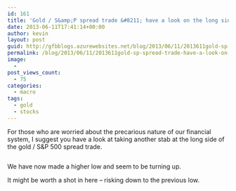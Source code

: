 ```yaml
---
id: 161
title: 'Gold / S&amp;P spread trade &#8211; have a look on the long side'
date: 2013-06-11T17:41:14+00:00
author: kevin
layout: post
guid: http://gfbblogs.azurewebsites.net/blog/2013/06/11/2013611gold-sp-spread-trade-have-a-look-on-the-long-side/
permalink: /blog/2013/06/11/2013611gold-sp-spread-trade-have-a-look-on-the-long-side/
image:
  - 
post_views_count:
  - 75
categories:
  - macro
tags:
  - gold
  - stocks
---
```

For those who are worried about the precarious nature of our financial system, I suggest you have a look at taking another stab at the long side of the gold / S&P 500 spread trade.

<img class="aligncenter" alt="" src="http://themacrotourist.com/blogs/GLD%20SPX%20Jun%2011%2013.gif" />

We have now made a higher low and seem to be turning up.

It might be worth a shot in here &#8211; risking down to the previous low.

&nbsp;